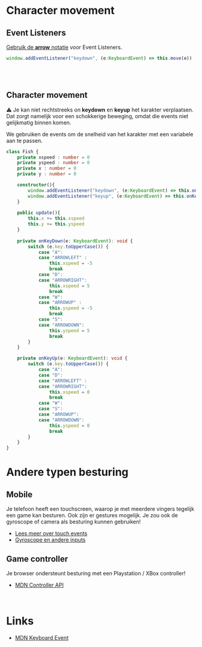 # Character movement

## Event Listeners

[Gebruik de **arrow** notatie](https://developer.mozilla.org/en-US/docs/Web/JavaScript/Reference/Functions/Arrow_functions) voor Event Listeners.
```typescript
window.addEventListener("keydown", (e:KeyboardEvent) => this.move(e))
```

<br>
<br>

## Character movement

⚠️ Je kan niet rechtstreeks on **keydown** en **keyup** het karakter verplaatsen. Dat zorgt namelijk voor een schokkerige beweging, omdat die events niet gelijkmatig binnen komen.

We gebruiken de events om de snelheid van het karakter met een variabele aan te passen.

```typescript
class Fish {
    private xspeed : number = 0
    private yspeed : number = 0
    private x : number = 0
    private y : number = 0

    constructor(){
        window.addEventListener("keydown", (e:KeyboardEvent) => this.onKeyDown(e))
        window.addEventListener("keyup", (e:KeyboardEvent) => this.onKeyUp(e))
    }
    
    public update(){
        this.x += this.xspeed
        this.y += this.yspeed
    }
    
    private onKeyDown(e: KeyboardEvent): void {
        switch (e.key.toUpperCase()) {
            case "A":
            case "ARROWLEFT" :
                this.xspeed = -5
                break
            case "D":
            case "ARROWRIGHT":
                this.xspeed = 5
                break
            case "W":
            case "ARROWUP" :
                this.yspeed = -5
                break
            case "S":
            case "ARROWDOWN":
                this.yspeed = 5
                break
        }
    }

    private onKeyUp(e: KeyboardEvent): void {
        switch (e.key.toUpperCase()) {
            case "A":
            case "D":
            case "ARROWLEFT" :
            case "ARROWRIGHT":
                this.xspeed = 0
                break
            case "W":
            case "S":
            case "ARROWUP":
            case "ARROWDOWN":
                this.yspeed = 0
                break
        }
    }
}
```

# Andere typen besturing

## Mobile

Je telefoon heeft een touchscreen, waarop je met meerdere vingers tegelijk een game kan besturen. Ook zijn er gestures mogelijk. Je zou ook de gyroscope of camera als besturing kunnen gebruiken!
- [Lees meer over touch events](https://github.com/HR-CMGT/Typescript/blob/master/snippets/touch.md)
- [Gyroscope en andere inputs](https://whatwebcando.today)

## Game controller

Je browser ondersteunt besturing met een Playstation / XBox controller!
- [MDN Controller API](https://developer.mozilla.org/en-US/docs/Web/API/Gamepad_API/Using_the_Gamepad_API)

<br>

# Links

- [MDN Keyboard Event](https://developer.mozilla.org/en-US/docs/Web/API/KeyboardEvent/key)

